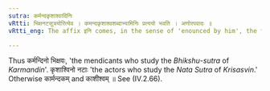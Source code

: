 ```yaml
---
sutra: कर्मन्दकृशाश्वादिनिः
vRtti: भिक्षनटसूत्रयोरित्येव । कमन्दकृशाश्वशब्दाभ्यामिनिः प्रत्ययो भवति । अणोरपवादः ॥
vRtti_eng: The affix इनि comes, in the sense of 'enounced by him', the thing enounced being _Bhikshu_ _Sutra_ and _Nata_-_Sutra_, after the words '_Karmanda_' and '_Krisasva_'.

---
```

Thus कर्मन्दिनो भिक्षवः, 'the mendicants who study the _Bhikshu_-_sutra_ of _Karmandin_'. कृशाश्विनो नटाः 'the actors who study the _Nata_ _Sutra_ of _Krisasvin_.' Otherwise कार्मन्दकम् and काशीश्वम् ॥ See (IV.2.66).